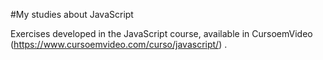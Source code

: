 #My studies about JavaScript

Exercises developed in the JavaScript course, available in CursoemVideo (https://www.cursoemvideo.com/curso/javascript/) .




